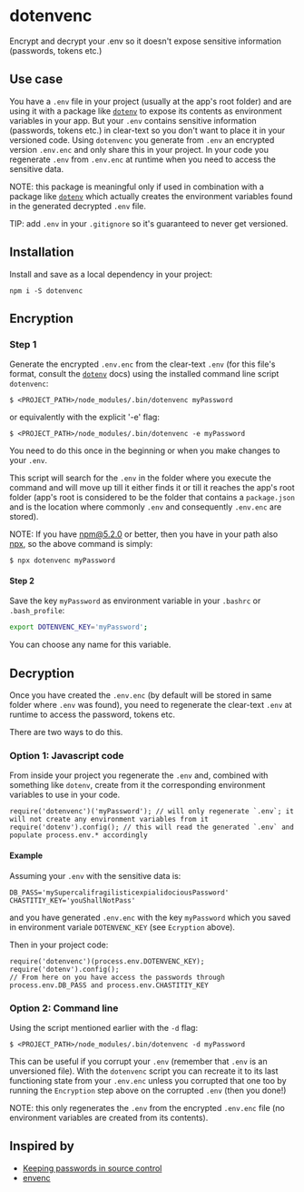 # dotenvenc

  Encrypt and decrypt your .env so it doesn't expose sensitive information (passwords, tokens etc.)

## Use case

You have a `.env` file in your project (usually at the app's root folder) and are using it with a package
like [`dotenv`](https://www.npmjs.com/package/dotenv) to expose its contents as environment variables in your app.
But your `.env` contains sensitive information (passwords, tokens etc.) in clear-text so you don't want to place it in
your versioned code. Using `dotenvenc` you generate from `.env` an encrypted version `.env.enc` and only share
this in your project. In your code you regenerate `.env` from `.env.enc` at runtime when you need to access the sensitive data.

NOTE: this package is meaningful only if used in combination with a package like [`dotenv`](https://www.npmjs.com/package/dotenv) 
which actually creates the environment variables found in the generated decrypted `.env` file.

TIP: add `.env` in your `.gitignore` so it's guaranteed to never get versioned.

## Installation

Install and save as a local dependency in your project:
```
npm i -S dotenvenc
```

## Encryption

### Step 1

Generate the encrypted `.env.enc` from the clear-text `.env` (for this file's format, consult the [`dotenv`](https://www.npmjs.com/package/dotenv) docs)
using the installed command line script `dotenvenc`:

```
$ <PROJECT_PATH>/node_modules/.bin/dotenvenc myPassword
```
or equivalently with the explicit '-e' flag:
```
$ <PROJECT_PATH>/node_modules/.bin/dotenvenc -e myPassword
```

You need to do this once in the beginning or when you make changes to your `.env`.

This script will search for the `.env` in the folder where you execute the command and will move up till it either finds it
or till it reaches the app's root folder (app's root is considered to be the folder that contains a `package.json` and
is the location where commonly `.env` and consequently `.env.enc` are stored).

NOTE: If you have npm@5.2.0 or better, then you have in your path also [npx](https://www.npmjs.com/package/npx), so the above command is simply:
```
$ npx dotenvenc myPassword
```

#### Step 2

Save the key `myPassword` as environment variable in your `.bashrc` or `.bash_profile`:
```bash
export DOTENVENC_KEY='myPassword';
```

You can choose any name for this variable.

## Decryption

Once you have created the `.env.enc` (by default will be stored in same folder where `.env` was found), you need to
regenerate the clear-text `.env` at runtime to access the password, tokens etc.

There are two ways to do this.

### Option 1: Javascript code

From inside your project you regenerate the `.env` and, combined with something like `dotenv`, create from it the
corresponding environment variables to use in your code.
```
require('dotenvenc')('myPassword'); // will only regenerate `.env`; it will not create any environment variables from it
require('dotenv').config(); // this will read the generated `.env` and populate process.env.* accordingly
```

#### Example

Assuming your `.env` with the sensitive data is:
```
DB_PASS='mySupercalifragilisticexpialidociousPassword'
CHASTITIY_KEY='youShallNotPass'
```
and you have generated `.env.enc` with the key `myPassword` which you saved in environment variale `DOTENVENC_KEY`  (see `Ecryption` above).

Then in your project code:
```
require('dotenvenc')(process.env.DOTENVENC_KEY);
require('dotenv').config();
// From here on you have access the passwords through process.env.DB_PASS and process.env.CHASTITIY_KEY
```

### Option 2: Command line

Using the script mentioned earlier with the `-d` flag:
```
$ <PROJECT_PATH>/node_modules/.bin/dotenvenc -d myPassword
```

This can be useful if you corrupt your `.env` (remember that `.env` is an unversioned file). With the `dotenvenc` script
you can recreate it to its last functioning state from your `.env.enc` unless you corrupted that one too by running
the `Encryption` step above on the corrupted `.env` (then you done!)

NOTE: this only regenerates the `.env` from the encrypted `.env.enc` file (no environment variables are created from its contents).

## Inspired by

* [Keeping passwords in source control](http://ejohn.org/blog/keeping-passwords-in-source-control/)
* [envenc](https://www.npmjs.com/package/envenc)
